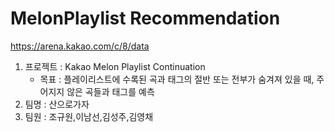 # MelonPlaylist Recommendation
https://arena.kakao.com/c/8/data

1. 프로젝트 : Kakao Melon Playlist Continuation
   - 목표 : 플레이리스트에 수록된 곡과 태그의 절반 또는 전부가 숨겨져 있을 때, 주어지지 않은 곡들과 태그를 예측
2. 팀명 : 산으로가자
3. 팀원 : 조규원,이남선,김성주,김영채
  

